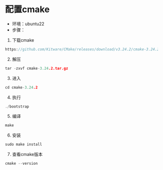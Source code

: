 # 配置cmake
- 环境：ubuntu22
- 步骤：
1. 下载cmake
```C
https://github.com/Kitware/CMake/releases/download/v3.24.2/cmake-3.24.2.tar.gz
```
2. 解压
```C
tar -zxvf cmake-3.24.2.tar.gz
```
3. 进入
```C
cd cmake-3.24.2
```
4. 执行
```C
./bootstrap
```
5. 编译
```C
make
```
6. 安装
```C
sudo make install
```
7. 查看cmake版本
```C
cmake --version
```
